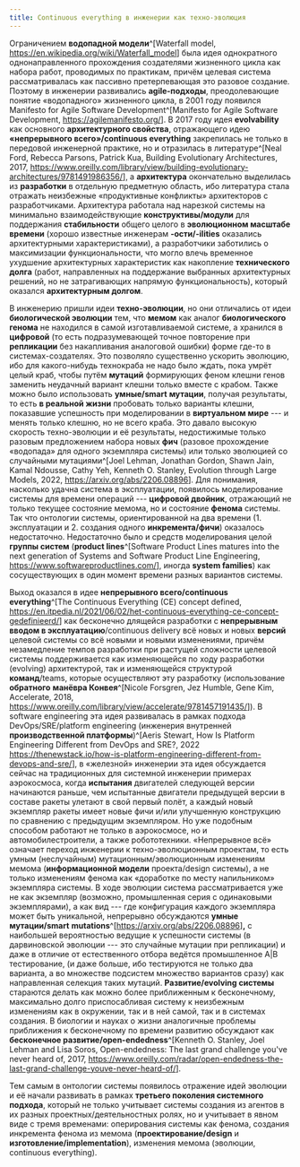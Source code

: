 ```yaml
---
title: Continuous everything в инженерии как техно-эволюция
---
```


Ограничением **водопадной модели**^[Waterfall model,
<https://en.wikipedia.org/wiki/Waterfall_model>] была
идея однократного однонаправленного прохождения создателями жизненного
цикла как набора работ, проводимых по практикам, причём целевая система
рассматривалась как пассивно претерпевающая это разовое создание.
Поэтому в инженерии развивались **agile-подходы**, преодолевающие
понятие «водопадного» жизненного цикла, в 2001 году появился Manifesto
for Agile Software Development^[Manifesto for Agile
Software Development, <https://agilemanifesto.org/>]. В
2017 году идея **evolvability** как основного **архитектурного
свойства**, отражающего идею **«непрерывного всего»/continuous
everything** закрепилась не только в передовой инженерной практике, но и
отразилась в литературе^[Neal Ford, Rebecca Parsons,
Patrick Kua, Building Evolutionary Architectures, 2017,
<https://www.oreilly.com/library/view/building-evolutionary-architectures/9781491986356/>],
а **архитектура** окончательно выделилась из **разработки** в отдельную
предметную область, ибо литература стала отражать неизбежные
«продуктивные конфликты» архитекторов с разработчиками. Архитектура
работала над нарезкой системы на минимально взаимодействующие
**конструктивы/модули** для поддержания **стабильности** общего целого в
**эволюционном масштабе времени** (хорошо известные инженерам
**-ости/-ilities** оказались архитектурными характеристиками), а
разработчики заботились о максимизации функциональности, что могло влечь
временное ухудшение архитектурных характеристик как накопление
**технического долга** (работ, направленных на поддержание выбранных
архитектурных решений, но не затрагивающих напрямую функциональность),
который оказался **архитектурным долгом**.

В инженерию пришли идеи **техно-эволюции**, но они отличались от идеи
**биологической эволюции** тем, что **мемом** как аналог
**биологического генома** не находился в самой изготавливаемой системе,
а хранился в **цифровой** (то есть подразумевающей точное повторение при
**репликации** без накапливания аналоговой ошибки) форме где-то в
системах-создателях. Это позволяло существенно ускорить эволюцию, ибо
для какого-нибудь технокраба не надо было ждать, пока умрёт целый краб,
чтобы путём **мутаций** формирующих феном клешни генов заменить
неудачный вариант клешни только вместе с крабом. Также можно было
использовать **умные/smart** **мутации**, получая результаты, то есть
**в реальной жизни** пробовать только варианты клешни, показавшие
успешность при моделировании в **виртуальном мире** --- и менять только
клешню, но не всего краба. Это давало высокую скорость техно-эволюции и
её результаты, недостижимые только разовым предложением набора новых
**фич** (разовое прохождение «водопада» для одного экземпляра системы)
или только эволюцией со случайными мутациями^[Joel
Lehman, Jonathan Gordon, Shawn Jain, Kamal Ndousse, Cathy Yeh, Kenneth
O. Stanley, Evolution through Large Models, 2022,
<https://arxiv.org/abs/2206.08896>]. Для понимания,
насколько удачна система в эксплуатации, появилось моделирование системы
для времени операций --- **цифровой двойник**, отражающий не только
текущее состояние мемома, но и состояние **фенома** системы. Так что
онтологии системы, ориентированной на два времени (1. эксплуатации и 2.
создания одного **инкремента/фичи**) оказалось недостаточно.
Недостаточно было и средств моделирования целой **группы систем**
(**product lines**^[Software Product Lines matures into
the next generation of Systems and Software Product Line Engineering,
<https://www.softwareproductlines.com/>], иногда **system
families**) как сосуществующих в один момент времени разных вариантов
системы.

Выход оказался в идее **непрерывного всего/continuous
everything**^[The Continuous Everything (CE) concept
defined,
<https://en.itpedia.nl/2021/06/02/het-continuous-everything-ce-concept-gedefinieerd/>]
как бесконечно длящейся разработки с **непрерывным вводом в
эксплуатацию**/continuous delivery всё новых и новых **версий** целевой
системы со всё новыми и новыми изменениями, причём незамедление темпов
разработки при растущей сложности целевой системы поддерживается как
изменяющейся по ходу разработки (evolving) архитектурой, так и
изменяющейся структурой **команд**/teams, которые осуществляют эту
разработку (использование **обратного** **манёвра
Конвея**^[Nicole Forsgren, Jez Humble, Gene Kim,
Accelerate, 2018,
<https://www.oreilly.com/library/view/accelerate/9781457191435/>]).
В software engineering эта идея развивалась в рамках подхода
DevOps/SRE/platform engineering (инженерия внутренней **производственной
платформы**)^[Aeris Stewart, How Is Platform Engineering
Different from DevOps and SRE?, 2022
<https://thenewstack.io/how-is-platform-engineering-different-from-devops-and-sre/>],
в «железной» инженерии эта идея обсуждается сейчас на традиционных для
системной инженерии примерах аэрокосмоса, когда **испытания** двигателей
следующей версии начинаются раньше, чем испытанные двигатели предыдущей
версии в составе ракеты улетают в свой первый полёт, а каждый новый
экземпляр ракеты имеет новые фичи и/или улучшенную конструкцию по
сравнению с предыдущим экземпляром. Но уже подобным способом работают не
только в аэрокосмосе, но и автомобилестроители, а также робототехники.
«Непрерывное всё» означает переход инженерии к техно-эволюционным
проектам, то есть умным (неслучайным) мутационным/эволюционным
изменениям мемома (**информационной модели** проекта/design системы), а
не только изменениям фенома как «доработке по месту напильником»
экземпляра системы. В ходе эволюции система рассматривается уже не как
экземпляр (возможно, промышленная серия с одинаковыми экземплярами), а
как вид --- где конфигурация каждого экземпляра может быть уникальной,
непрерывно обсуждаются **умные мутации/smart**
**mutations**^[<https://arxiv.org/abs/2206.08896>]**,**
с наибольшей вероятностью ведущие к успешности системы (в дарвиновской
эволюции --- это случайные мутации при репликации) и даже в отличие от
естественного отбора ведётся промышленное A\|B тестирование, (и даже
больше, ибо тестируются не только два варианта, а во множестве подсистем
множество вариантов сразу) как направленная селекция таких мутаций.
**Развитие/evolving системы** стараются делать как можно более
приближенным к бесконечному, максимально долго приспосабливая систему к
неизбежным изменениям как в окружении, так и в ней самой, так и в
системах создания. В биологии и науках о жизни аналогичные проблемы
приближения к бесконечному по времени развитию обсуждают как
**бесконечное развитие/open-endedness**^[Kenneth O.
Stanley, Joel Lehman and Lisa Soros, Open-endedness: The last grand
challenge you've never heard of, 2017,
<https://www.oreilly.com/radar/open-endedness-the-last-grand-challenge-youve-never-heard-of/>].

Тем самым в онтологии системы появилось отражение идей эволюции и её
начали развивать в рамках **третьего поколения системного подхода**,
который не только учитывает системы создания из агентов в их разных
проектных/деятельностных ролях, но и учитывает в явном виде с тремя
временами: оперирования системы как фенома, создания инкремента фенома
из мемома (**проектирование/design** и **изготовление/implementation**),
изменения мемома (эволюции, continuous everything).
